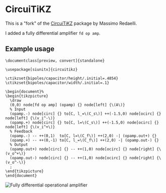# CircuiTiKZ

This is a "fork" of the [CircuiTiKZ][1] package by Massimo Redaelli.

I added a fully differential amplifier `fd op amp`.

## Example usage

    \documentclass[preview, convert]{standalone}

    \usepackage[siunitx]{circuitikz}

    \ctikzset{bipoles/capacitor/height/.initial=.4854}
    \ctikzset{bipoles/capacitor/width/.initial=.1}

    \begin{document}%
    \begin{tikzpicture}
      \draw
      (0,0) node[fd op amp] (opamp) {} node[left] {\(A\)}
      % Input
      (opamp.-) node[circ] {} to[C, l_=\(C_s\)] ++(-1.5,0) node[ocirc] {} node[left] {\(v_i^-\)}
      (opamp.+) node[circ] {} to[C, l=\(C_s\)] ++(-1.5,0) node[ocirc] {} node[left] {\(v_i^+\)}
      % Feedback
      (opamp.-) -- ++(0,1)  to[C, l=\(C_f\)] ++(2,0) -| (opamp.out+) {}
      (opamp.+) -- ++(0,-1) to[C, l_=\(C_f\)] ++(2,0) -| (opamp.out-) {}
      % Output
      (opamp.out+) node[circ] {} -- ++(1,0) node[ocirc] {} node[right] {\(v_o^+\)}
      (opamp.out-) node[circ] {} -- ++(1,0) node[ocirc] {} node[right] {\(v_o^-\)}
      ;
    \end{tikzpicture}
    \end{document}

![Fully differential operational amplifier](https://raw.github.com/kitmonisit/circuitikz/master/example/main.png)

[1]: http://www.ctan.org/pkg/circuitikz
